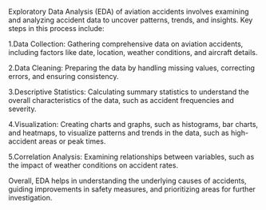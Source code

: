 Exploratory Data Analysis (EDA) of aviation accidents involves examining and analyzing accident data to uncover patterns, trends, and insights. Key steps in this process include:

1.Data Collection: Gathering comprehensive data on aviation accidents, including factors like date, location, weather conditions, and aircraft details.

2.Data Cleaning: Preparing the data by handling missing values, correcting errors, and ensuring consistency.

3.Descriptive Statistics: Calculating summary statistics to understand the overall characteristics of the data, such as accident frequencies and severity.

4.Visualization: Creating charts and graphs, such as histograms, bar charts, and heatmaps, to visualize patterns and trends in the data, such as high-accident areas or peak times.

5.Correlation Analysis: Examining relationships between variables, such as the impact of weather conditions on accident rates.

Overall, EDA helps in understanding the underlying causes of accidents, guiding improvements in safety measures, and prioritizing areas for further investigation.
